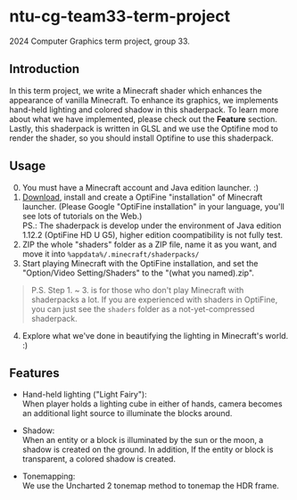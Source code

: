 # ntu-cg-team33-term-project

2024 Computer Graphics term project, group 33.

## Introduction

In this term project, we write a Minecraft shader which enhances the appearance of vanilla Minecraft.
To enhance its graphics, we implements hand-held lighting and colored shadow in this shaderpack.
To learn more about what we have implemented, please check out the **Feature** section.
Lastly, this shaderpack is written in GLSL and we use the Optifine mod to render the shader, so you should install Optifine to use this shaderpack.

## Usage  

0. You must have a Minecraft account and Java edition launcher. :)
1. [Download](https://www.optifine.net/downloads), install and create a OptiFine "installation" of Minecraft launcher. (Please Google "OptiFine installation" in your language, you'll see lots of tutorials on the Web.)  
PS.: The shaderpack is develop under the environment of Java edition 1.12.2 (OptiFine HD U G5), higher edition coompatibility is not fully test.  
2. ZIP the whole "shaders" folder as a ZIP file, name it as you want, and move it into ```%appdata%/.minecraft/shaderpacks/```
3. Start playing Minecraft with the OptiFine installation, and set the "Option/Video Setting/Shaders" to the "(what you named).zip".
> P.S. Step 1. ~ 3. is for those who don't play Minecraft with shaderpacks a lot. If you are experienced with shaders in OptiFine, you can just see the ```shaders``` folder as a not-yet-compressed shaderpack.  
4. Explore what we've done in beautifying the lighting in Minecraft's world. :)  

## Features  

* Hand-held lighting ("Light Fairy"):  
When player holds a lighting cube in either of hands, camera becomes an additional light source to illuminate the blocks around.  

* Shadow:  
When an entity or a block is illuminated by the sun or the moon, a shadow is created on the ground. In addition, If the entity or block is transparent, a colored shadow is created.

* Tonemapping:  
We use the Uncharted 2 tonemap method to tonemap the HDR frame.
